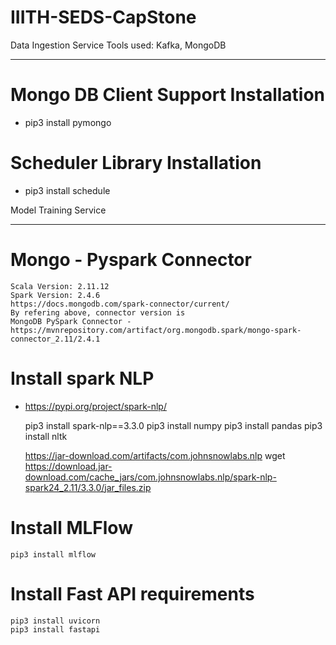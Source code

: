 # IIITH-SEDS-CapStone
Data Ingestion Service
Tools used: Kafka, MongoDB

---------------------------------
# Mongo DB Client Support Installation
- pip3 install pymongo

# Scheduler Library Installation
- pip3 install schedule

Model Training Service

-----------------------------------
# Mongo - Pyspark Connector
    Scala Version: 2.11.12
    Spark Version: 2.4.6
    https://docs.mongodb.com/spark-connector/current/
    By refering above, connector version is
    MongoDB PySpark Connector - https://mvnrepository.com/artifact/org.mongodb.spark/mongo-spark-connector_2.11/2.4.1

# Install spark NLP
- https://pypi.org/project/spark-nlp/

    pip3 install spark-nlp==3.3.0
    pip3 install numpy
    pip3 install pandas
    pip3 install nltk

    https://jar-download.com/artifacts/com.johnsnowlabs.nlp
    wget https://download.jar-download.com/cache_jars/com.johnsnowlabs.nlp/spark-nlp-spark24_2.11/3.3.0/jar_files.zip

# Install MLFlow
    pip3 install mlflow

# Install Fast API requirements
    pip3 install uvicorn
    pip3 install fastapi
